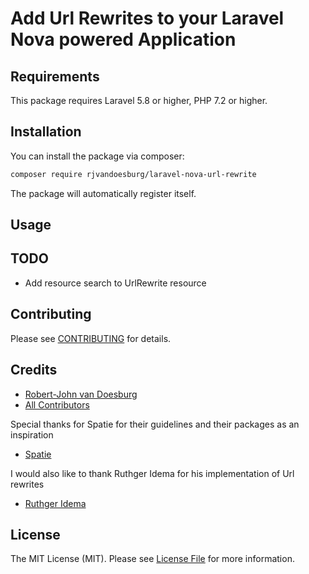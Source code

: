 # Add Url Rewrites to your Laravel Nova powered Application


## Requirements

This package requires Laravel 5.8 or higher, PHP 7.2 or higher.

## Installation

You can install the package via composer:

``` bash
composer require rjvandoesburg/laravel-nova-url-rewrite
```


The package will automatically register itself.
  
## Usage


## TODO

* Add resource search to UrlRewrite resource

## Contributing

Please see [CONTRIBUTING](CONTRIBUTING.md) for details.

## Credits

- [Robert-John van Doesburg](https://github.com/rjvandoesburg)
- [All Contributors](../../contributors)

Special thanks for Spatie for their guidelines and their packages as an inspiration
- [Spatie](https://spatie.be)

I would also like to thank Ruthger Idema for his implementation of Url rewrites
- [Ruthger Idema](https://github.com/ruthgeridema)

## License

The MIT License (MIT). Please see [License File](LICENSE.md) for more information.
